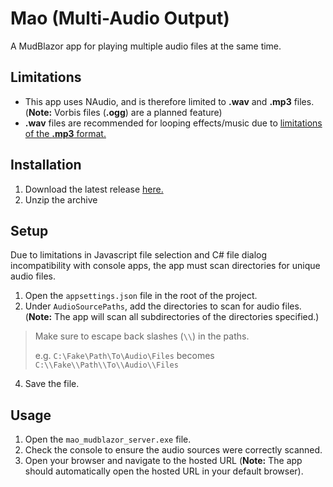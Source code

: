 # Mao (Multi-Audio Output)

A MudBlazor app for playing multiple audio files at the same time.

## Limitations
* This app uses NAudio, and is therefore limited to **.wav** and **.mp3** files. (**Note:** Vorbis files (**.ogg**) are a planned feature)
* **.wav** files are recommended for looping effects/music due to [limitations of the **.mp3** format.](https://lame.sourceforge.io/tech-FAQ.txt)

## Installation
1. Download the latest release [here.](https://github.com/Eonzenex/mao-mudblazor/releases)
2. Unzip the archive

## Setup
Due to limitations in Javascript file selection and C# file dialog incompatibility with console apps, the app must scan directories for unique audio files.
1. Open the `appsettings.json` file in the root of the project.
2. Under `AudioSourcePaths`, add the directories to scan for audio files. (**Note:** The app will scan all subdirectories of the directories specified.)

> Make sure to escape back slashes (`\\`) in the paths.
> 
> e.g. `C:\Fake\Path\To\Audio\Files` becomes `C:\\Fake\\Path\\To\\Audio\\Files`

4. Save the file.

## Usage
1. Open the `mao_mudblazor_server.exe` file.
2. Check the console to ensure the audio sources were correctly scanned.
3. Open your browser and navigate to the hosted URL (**Note:** The app should automatically open the hosted URL in your default browser).
